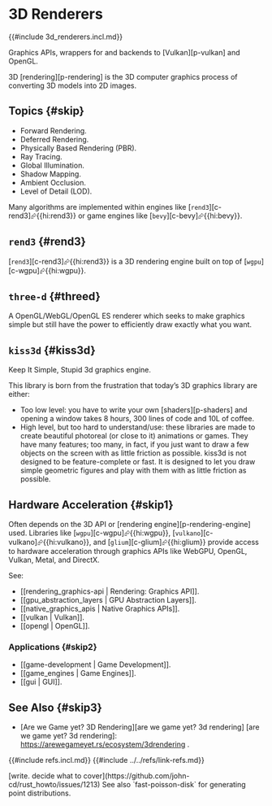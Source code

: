 # 3D Renderers

{{#include 3d_renderers.incl.md}}

Graphics APIs, wrappers for and backends to [Vulkan][p-vulkan] and OpenGL.

3D [rendering][p-rendering] is the 3D computer graphics process of converting 3D models into 2D images.

## Topics {#skip}

- Forward Rendering.
- Deferred Rendering.
- Physically Based Rendering (PBR).
- Ray Tracing.
- Global Illumination.
- Shadow Mapping.
- Ambient Occlusion.
- Level of Detail (LOD).

Many algorithms are implemented within engines like [`rend3`][c-rend3]⮳{{hi:rend3}} or game engines like [`bevy`][c-bevy]⮳{{hi:bevy}}.

## `rend3` {#rend3}

[`rend3`][c-rend3]⮳{{hi:rend3}} is a 3D rendering engine built on top of [`wgpu`][c-wgpu]⮳{{hi:wgpu}}.

## `three-d` {#threed}

A OpenGL/WebGL/OpenGL ES renderer which seeks to make graphics simple but still have the power to efficiently draw exactly what you want.

## `kiss3d` {#kiss3d}

Keep It Simple, Stupid 3d graphics engine.

This library is born from the frustration that today’s 3D graphics library are either:

- Too low level: you have to write your own [shaders][p-shaders] and opening a window takes 8 hours, 300 lines of code and 10L of coffee.
- High level, but too hard to understand/use: these libraries are made to create beautiful photoreal (or close to it) animations or games. They have many features; too many, in fact, if you just want to draw a few objects on the screen with as little friction as possible.
kiss3d is not designed to be feature-complete or fast. It is designed to let you draw simple geometric figures and play with them with as little friction as possible.

## Hardware Acceleration {#skip1}

Often depends on the 3D API or [rendering engine][p-rendering-engine] used. Libraries like [`wgpu`][c-wgpu]⮳{{hi:wgpu}}, [`vulkano`][c-vulkano]⮳{{hi:vulkano}}, and [`glium`][c-glium]⮳{{hi:glium}} provide access to hardware acceleration through graphics APIs like WebGPU, OpenGL, Vulkan, Metal, and DirectX.

See:

- [[rendering_graphics-api | Rendering: Graphics API]].
- [[gpu_abstraction_layers | GPU Abstraction Layers]].
- [[native_graphics_apis | Native Graphics APIs]].
- [[vulkan | Vulkan]].
- [[opengl | OpenGL]].

### Applications {#skip2}

- [[game-development | Game Development]].
- [[game_engines | Game Engines]].
- [[gui | GUI]].

## See Also {#skip3}

- [Are we Game yet? 3D Rendering][are we game yet? 3d rendering]
[are we game yet? 3d rendering]: https://arewegameyet.rs/ecosystem/3drendering
.

{{#include refs.incl.md}}
{{#include ../../refs/link-refs.md}}

<div class="hidden">
[write. decide what to cover](https://github.com/john-cd/rust_howto/issues/1213)
See also `fast-poisson-disk` for generating point distributions.
</div>
